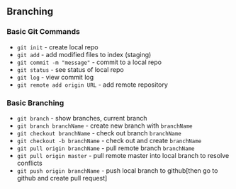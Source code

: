 ## Branching

### Basic Git Commands
* `git init` - create local repo
* `git add` - add modified files to index (staging)
* `git commit -m "message"` - commit to a local repo
* `git status` - see status of local repo
* `git log` - view commit log
* `git remote add origin URL` - add remote repository

### Basic Branching
* `git branch` - show branches, current branch
* `git branch branchName` - create new branch with `branchName`
* `git checkout branchName` - check out branch `branchName`
* `git checkout -b branchName` - check out and create `branchName`
* `git pull origin branchName` - pull remote branch `branchName`
* `git pull origin master` - pull remote master into local branch to resolve conflicts
* `git push origin branchName` - push local branch to github[then go to github and create pull request]
